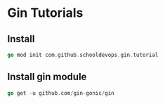 # Gin Tutorials

## Install 

```go
go mod init com.github.schooldevops.gin.tutorial
```

## Install gin module

```go
go get -u github.com/gin-gonic/gin
```